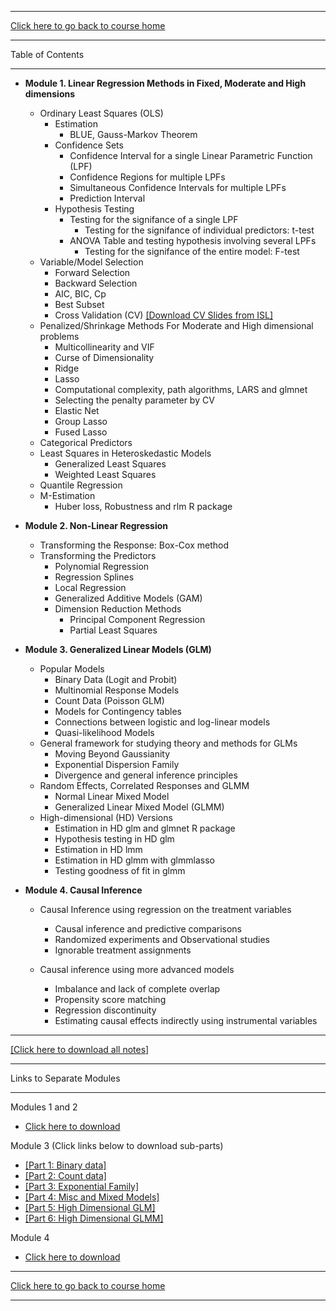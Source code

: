 
------------------

[Click here to go back to course home](https://gmukherjee.github.io/gsba604/)

-----------------

Table of Contents

-----------------

* <b> Module 1. Linear Regression Methods in Fixed, Moderate and High dimensions </b>
  * Ordinary Least Squares (OLS)
    * Estimation
      * BLUE, Gauss-Markov Theorem
    * Confidence Sets
      * Confidence Interval for a single Linear Parametric Function (LPF)
      * Confidence Regions for multiple LPFs
      * Simultaneous Confidence Intervals for multiple LPFs
      * Prediction Interval
    * Hypothesis Testing
      * Testing for the signifance of a single LPF
        * Testing for the signifance of individual predictors: t-test
      * ANOVA Table and testing hypothesis involving several LPFs 
        * Testing for the signifance of the entire model: F-test
  * Variable/Model Selection
    * Forward Selection
    * Backward Selection
    * AIC, BIC, Cp
    * Best Subset
    * Cross Validation (CV) [[Download CV Slides from ISL]](https://www.dropbox.com/s/13qskvow8ytv9cf/cross-validation.pdf?dl=0) 
  * Penalized/Shrinkage Methods For Moderate and High dimensional problems
    * Multicollinearity and VIF 
    * Curse of Dimensionality 
    * Ridge
    * Lasso
    * Computational complexity, path algorithms, LARS and glmnet
    * Selecting the penalty parameter by CV
    * Elastic Net
    * Group Lasso
    * Fused Lasso
  * Categorical Predictors
  * Least Squares in Heteroskedastic Models 
    * Generalized Least Squares
    * Weighted Least Squares
  * Quantile Regression   
  * M-Estimation
    * Huber loss, Robustness and rlm R package
  
  
* <b> Module 2. Non-Linear Regression</b>
  * Transforming the Response: Box-Cox method
  * Transforming the Predictors
    * Polynomial Regression
    * Regression Splines
    * Local Regression
    * Generalized Additive Models (GAM)
    * Dimension Reduction Methods
      * Principal Component Regression
      * Partial Least Squares
<!-- * Regression Trees-->  
<!-- * Neural Networks-->
    
   
 * <b> Module 3. Generalized Linear Models (GLM) </b>
   * Popular Models
     * Binary Data (Logit and Probit)
     * Multinomial Response Models
     * Count Data (Poisson GLM)
      - Models for Contingency tables
      - Connections between logistic and log-linear models
     * Quasi-likelihood Models
   * General framework for studying theory and methods for GLMs
     * Moving Beyond Gaussianity
     * Exponential Dispersion Family
     * Divergence and general inference principles
   * Random Effects, Correlated Responses and GLMM
     * Normal Linear Mixed Model
     * Generalized Linear Mixed Model (GLMM)
   <!-- * Joint Modeling and Time to event-->
   * High-dimensional (HD) Versions
     * Estimation in HD glm and glmnet R package
     * Hypothesis testing in HD glm
     * Estimation in HD lmm 
     * Estimation in HD glmm with glmmlasso
     * Testing goodness of fit in glmm
         
* <b> Module 4. Causal Inference</b>
  * Causal Inference using regression on the treatment variables
    * Causal inference and predictive comparisons
    * Randomized experiments and Observational studies
    * Ignorable treatment assignments

  * Causal inference using more advanced models
    * Imbalance and lack of complete overlap
    * Propensity score matching
    * Regression discontinuity
    * Estimating causal effects indirectly using instrumental variables

-------------------------------------------------------------------------

[[Click here to download all notes]](https://www.dropbox.com/sh/75h9in74cck1nc0/AADnZ_Eodqh5z9cm798pa8r0a?dl=0)

--------------------------

Links to Separate Modules

-------------------------

Modules 1 and 2 
  * [Click here to download](https://www.dropbox.com/s/azj7dm228czl4ui/m1-and-2.pdf?raw=1)

Module 3 (Click links below to download sub-parts)
  * [[Part 1: Binary data]](https://www.dropbox.com/s/drxbnn0ydkjrndl/m3-binomial-glm.pdf?raw=1) 
  * [[Part 2: Count data]](https://www.dropbox.com/s/62zwb9e4weyz07f/m3-poisson-glm.pdf?raw=1) 
  * [[Part 3: Exponential Family]](https://www.dropbox.com/s/aucleen0392kx00/m3-exp-family.pdf?raw=1) 
  * [[Part 4: Misc and Mixed Models]](https://www.dropbox.com/s/wr9fddg6u5wyv4d/m3-misc-and-glmm.pdf?raw=1)
  * [[Part 5: High Dimensional GLM]](https://www.dropbox.com/s/tn88h96ira1a2ov/m3-hd-glm.pdf?raw=1)
  * [[Part 6: High Dimensional GLMM]](https://www.dropbox.com/s/abjaw9161nxs5o6/m3-hd-glmm.pdf?raw=1) 
  
Module 4
* [Click here to download](https://www.dropbox.com/s/7t236nn1ijw8kg0/causal-inference.pdf?raw=1)

------------------

[Click here to go back to course home](https://gmukherjee.github.io/gsba604/)

-----------------


